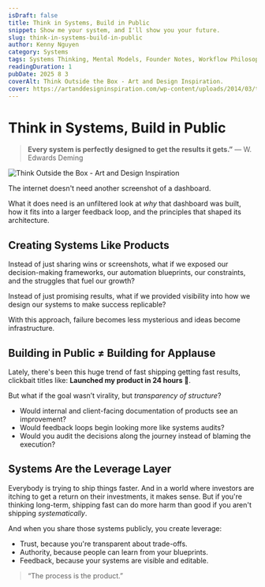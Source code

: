 ```yaml
---
isDraft: false
title: Think in Systems, Build in Public
snippet: Show me your system, and I'll show you your future.
slug: think-in-systems-build-in-public
author: Kenny Nguyen
category: Systems
tags: Systems Thinking, Mental Models, Founder Notes, Workflow Philosophy
readingDuration: 1
pubDate: 2025 8 3
coverAlt: Think Outside the Box - Art and Design Inspiration.
cover: https://artanddesigninspiration.com/wp-content/uploads/2014/03/think-outside-the-box.jpg
---
```


# Think in Systems, Build in Public

> **Every system is perfectly designed to get the results it gets.”** — W. Edwards Deming

![Think Outside the Box - Art and Design Inspiration](https://artanddesigninspiration.com/wp-content/uploads/2014/03/think-outside-the-box.jpg)

The internet doesn't need another screenshot of a dashboard.

What it does need is an unfiltered look at _why_ that dashboard was built, how it fits into a larger feedback loop, and the principles that shaped its architecture.

## Creating Systems Like Products

Instead of just sharing wins or screenshots, what if we exposed our decision-making frameworks, our automation blueprints, our constraints, and the struggles that fuel our growth?

Instead of just promising results, what if we provided visibility into how we design our systems to make success replicable?

With this approach, failure becomes less mysterious and ideas become infrastructure.

## Building in Public ≠ Building for Applause

Lately, there's been this huge trend of fast shipping getting fast results, clickbait titles like: <strong>Launched my product in 24 hours 🚀</strong>.

But what if the goal wasn’t virality, but _transparency of structure_?

- Would internal and client-facing documentation of products see an improvement?
- Would feedback loops begin looking more like systems audits?
- Would you audit the decisions along the journey instead of blaming the execution?

## Systems Are the Leverage Layer

Everybody is trying to ship things faster. And in a world where investors are itching to get a return on their investments, it makes sense. But if you're thinking long-term, shipping fast can do more harm than good if you aren't shipping _systematically_.

And when you share those systems publicly, you create leverage:

- Trust, because you're transparent about trade-offs.
- Authority, because people can learn from your blueprints.
- Feedback, because your systems are visible and editable.

<blockquote>“The process is the product.”</blockquote>
